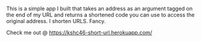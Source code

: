 This is a simple app I built that takes an address as an argument tagged on the end of
my URL and returns a shortened code you can use to access the original address.
I shorten URLS. Fancy.

Check me out @ https://kshc46-short-url.herokuapp.com/

